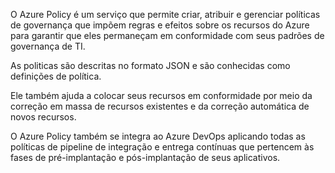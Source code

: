 O Azure Policy é um serviço que permite criar, atribuir e gerenciar políticas de governança que impõem regras e efeitos sobre os recursos do Azure para garantir que eles permaneçam em conformidade com seus padrões de governança de TI.

As politicas são descritas no formato JSON e são conhecidas como definições de política.

Ele também ajuda a colocar seus recursos em conformidade por meio da correção em massa de recursos existentes e da correção automática de novos recursos.

O Azure Policy também se integra ao Azure DevOps aplicando todas as políticas de pipeline de integração e entrega contínuas que pertencem às fases de pré-implantação e pós-implantação de seus aplicativos.
